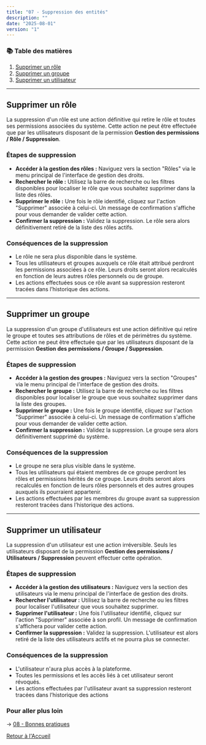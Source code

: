 ```yaml
---
title: "07 - Suppression des entités"
description: ""
date: "2025-08-01"
version: "1"
---
```


### 📚 Table des matières

1. [Supprimer un rôle](#supprimer-un-rôle)  
2. [Supprimer un groupe](#supprimer-un-groupe)  
3. [Supprimer un utilisateur](#supprimer-un-utilisateur)  

---

## Supprimer un rôle

La suppression d'un rôle est une action définitive qui retire le rôle et toutes ses permissions associées du système. Cette action ne peut être effectuée que par les utilisateurs disposant de la permission **Gestion des permissions / Rôle / Suppression**.

### Étapes de suppression

- **Accéder à la gestion des rôles :** Naviguez vers la section "Rôles" via le menu principal de l'interface de gestion des droits.
- **Rechercher le rôle :** Utilisez la barre de recherche ou les filtres disponibles pour localiser le rôle que vous souhaitez supprimer dans la liste des rôles.
- **Supprimer le rôle :** Une fois le rôle identifié, cliquez sur l'action "Supprimer" associée à celui-ci. Un message de confirmation s'affiche pour vous demander de valider cette action.
- **Confirmer la suppression :** Validez la suppression. Le rôle sera alors définitivement retiré de la liste des rôles actifs.

### Conséquences de la suppression

- Le rôle ne sera plus disponible dans le système.
- Tous les utilisateurs et groupes auxquels ce rôle était attribué perdront les permissions associées à ce rôle. Leurs droits seront alors recalculés en fonction de leurs autres rôles personnels ou de groupe.
- Les actions effectuées sous ce rôle avant sa suppression resteront tracées dans l’historique des actions.

---

## Supprimer un groupe

La suppression d'un groupe d'utilisateurs est une action définitive qui retire le groupe et toutes ses attributions de rôles et de périmètres du système. Cette action ne peut être effectuée que par les utilisateurs disposant de la permission **Gestion des permissions / Groupe / Suppression**.

### Étapes de suppression

- **Accéder à la gestion des groupes :** Naviguez vers la section "Groupes" via le menu principal de l'interface de gestion des droits.
- **Rechercher le groupe :** Utilisez la barre de recherche ou les filtres disponibles pour localiser le groupe que vous souhaitez supprimer dans la liste des groupes.
- **Supprimer le groupe :** Une fois le groupe identifié, cliquez sur l'action "Supprimer" associée à celui-ci. Un message de confirmation s'affiche pour vous demander de valider cette action.
- **Confirmer la suppression :** Validez la suppression. Le groupe sera alors définitivement supprimé du système.

### Conséquences de la suppression

- Le groupe ne sera plus visible dans le système.
- Tous les utilisateurs qui étaient membres de ce groupe perdront les rôles et permissions hérités de ce groupe. Leurs droits seront alors recalculés en fonction de leurs rôles personnels et des autres groupes auxquels ils pourraient appartenir.
- Les actions effectuées par les membres du groupe avant sa suppression resteront tracées dans l’historique des actions.

---

## Supprimer un utilisateur

La suppression d'un utilisateur est une action irréversible. Seuls les utilisateurs disposant de la permission **Gestion des permissions / Utilisateurs / Suppression** peuvent effectuer cette opération.

### Étapes de suppression

- **Accéder à la gestion des utilisateurs :** Naviguez vers la section des utilisateurs via le menu principal de l'interface de gestion des droits.
- **Rechercher l'utilisateur :** Utilisez la barre de recherche ou les filtres pour localiser l'utilisateur que vous souhaitez supprimer.
- **Supprimer l'utilisateur :** Une fois l'utilisateur identifié, cliquez sur l'action "Supprimer" associée à son profil. Un message de confirmation s'affichera pour valider cette action.
- **Confirmer la suppression :** Validez la suppression. L'utilisateur est alors retiré de la liste des utilisateurs actifs et ne pourra plus se connecter.

### Conséquences de la suppression

- L'utilisateur n'aura plus accès à la plateforme. 
- Toutes les permissions et les accès liés à cet utilisateur seront révoqués.
- Les actions effectuées par l'utilisateur avant sa suppression resteront tracées dans l’historique des actions



### Pour aller plus loin
-> [08 - Bonnes pratiques](08-bonnes-pratiques)
   
[Retour à l'Accueil](../accueil)
